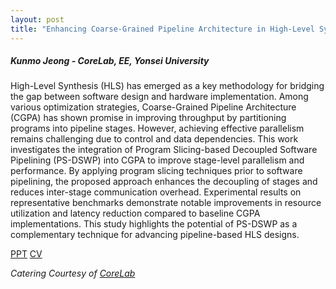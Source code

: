 ```yaml
---
layout: post
title: "Enhancing Coarse-Grained Pipeline Architecture in High-Level Synthesis via Program Slicing-based Decoupled Software Pipelining"
---
```


<h5>
    Kunmo Jeong - CoreLab, EE, Yonsei University
</h5>

High-Level Synthesis (HLS) has emerged as a key methodology for bridging the gap between software design and hardware implementation. Among various optimization strategies, Coarse-Grained Pipeline Architecture (CGPA) has shown promise in improving throughput by partitioning programs into pipeline stages. However, achieving effective parallelism remains challenging due to control and data dependencies. This work investigates the integration of Program Slicing-based Decoupled Software Pipelining (PS-DSWP) into CGPA to improve stage-level parallelism and performance. By applying program slicing techniques prior to software pipelining, the proposed approach enhances the decoupling of stages and reduces inter-stage communication overhead. Experimental results on representative benchmarks demonstrate notable improvements in resource utilization and latency reduction compared to baseline CGPA implementations. This study highlights the potential of PS-DSWP as a complementary technique for advancing pipeline-based HLS designs.

[PPT](https://drive.google.com/file/d/1IG1NWoyJ24GH4STSgbjlvPzWq7McVdJ2/view?usp=sharing)
[CV](https://drive.google.com/file/d/1IG1NWoyJ24GH4STSgbjlvPzWq7McVdJ2/view?usp=sharing)

<i>
    Catering Courtesy of <a href="http://corelab.or.kr/index.php">CoreLab</a>
</i>
